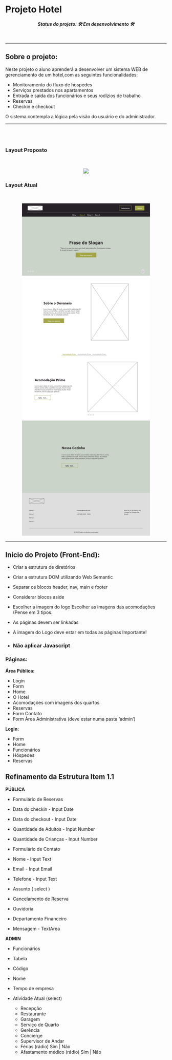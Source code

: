 # Projeto Hotel

**_<p align="center">Status do projeto: :hammer_and_wrench: Em desenvolvimento :hammer_and_wrench:</p>_**

<br>

---

## **Sobre o projeto:** <br>

<p>Neste projeto o aluno aprenderá a desenvolver um sistema WEB de gerenciamento de um hotel,com as seguintes funcionalidades:</p>

- Monitoramento do fluxo de hospedes
- Serviços prestados nos apartamentos
- Entrada e saída dos funcionários e seus rodízios de trabalho
- Reservas
- Checkin e checkout

<p>O sistema contempla a lógica pela visão do usuário e do administrador.</p>

---

</br>
</br>

### <b> Layout Proposto </b>

</br>

<p align="center">
  <img src="src/assets/images/README-ESCOPO.png">
</p>

### <b> Layout Atual </b>

</br>

<p align="center">
  <img src="src/assets/images/layout_novo.png " width="400px">
</p>

---

## Início do Projeto (Front-End):

- Criar a estrutura de diretórios

- Criar a estrutura DOM utilizando Web Semantic

- Separar os blocos header, nav, main e footer

- Considerar blocos aside

- Escolher a imagem do logo
  Escolher as imagens das acomodações (Pense em 3 tipos.

- As páginas devem ser linkadas

- A imagem do Logo deve estar em todas as páginas
  Importante!

- ### <b> Não aplicar Javascript </b>

### <b>Páginas: </b>

<b> Área Pública:</b>

- Login
- Form
- Home
- O Hotel
- Acomodações com imagens dos quartos
- Reservas
- Form
  Contato
- Form
  Área Administrativa (deve estar numa pasta ‘admin’)

<b>Login: </b>

- Form
- Home
- Funcionários
- Hóspedes
- Reservas

## <b> Refinamento da Estrutura Item 1.1 </b>

<b>PÚBLICA</b>

- Formulário de Reservas
- Data do checkin - Input Date
- Data do checkout - Input Date
- Quantidade de Adultos - Input Number
- Quantidade de Crianças - Input Number
- Formulário de Contato
- Nome - Input Text
- Email - Input Email
- Telefone - Input Text
- Assunto ( select )

- Cancelamento de Reserva
- Ouvidoria
- Departamento Financeiro
- Mensagem - TextArea

<b>ADMIN</b>

- Funcionários
- Tabela
- Código
- Nome
- Tempo de empresa
- Atividade Atual (select)

   - Recepção
   - Restaurante
   - Garagem
   - Serviço de Quarto
   - Gerência
   - Concierge
   - Supervisor de Andar
   - Férias (rádio) Sim | Não
   - Afastamento médico (rádio) Sim | Não
